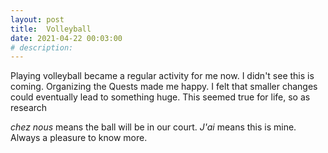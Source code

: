 ```yaml
---
layout: post
title:  Volleyball
date: 2021-04-22 00:03:00
# description: 
---
```


Playing volleyball became a regular activity for me now. I didn't see this is coming. Organizing the Quests made me happy. I felt that smaller changes could eventually lead to something huge. This seemed true for life, so as research

*chez nous* means the ball will be in our court. *J'ai* means this is mine. Always a pleasure to know more.
